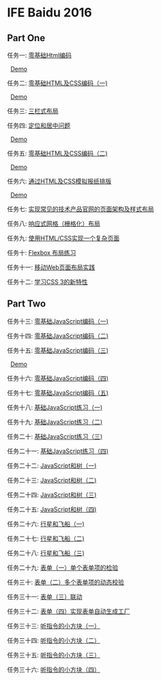 # IFE Baidu 2016


Part One
-----


任务一: [零基础Html编码](http://ife.baidu.com/task/detail?taskId=1)

&nbsp;&nbsp;[Demo](http://zoewys.github.io/ife-2016/part1/task01/index.html)

任务二: [零基础HTML及CSS编码（一)](http://ife.baidu.com/task/detail?taskId=2)

&nbsp;&nbsp;[Demo](http://zoewys.github.io/ife-2016/part1/task02/index.html)

任务三: [三栏式布局](http://ife.baidu.com/task/detail?taskId=3)

任务四: [定位和居中问题](http://ife.baidu.com/task/detail?taskId=4)

&nbsp;&nbsp;[Demo](http://zoewys.github.io/ife-2016/part1/task04/index.html)

任务五: [零基础HTML及CSS编码（二)](http://ife.baidu.com/task/detail?taskId=5)

&nbsp;&nbsp;[Demo](http://zoewys.github.io/ife-2016/part1/task05/index.html)

任务六: [通过HTML及CSS模拟报纸排版](http://ife.baidu.com/task/detail?taskId=6)

&nbsp;&nbsp;[Demo](http://zoewys.github.io/ife-2016/part1/task06/index.html)

任务七: [实现常见的技术产品官网的页面架构及样式布局](http://ife.baidu.com/task/detail?taskId=7)

任务八: [响应式网格（栅格化）布局](http://ife.baidu.com/task/detail?taskId=8)

任务九: [使用HTML/CSS实现一个复杂页面](http://ife.baidu.com/task/detail?taskId=9)

任务十: [Flexbox 布局练习](http://ife.baidu.com/task/detail?taskId=10)

任务十一: [移动Web页面布局实践](http://ife.baidu.com/task/detail?taskId=11)

任务十二: [学习CSS 3的新特性](http://ife.baidu.com/task/detail?taskId=12)


Part Two
-----


任务十三: [零基础JavaScript编码（一)](http://ife.baidu.com/task/detail?taskId=13)

任务十四: [零基础JavaScript编码（二)](http://ife.baidu.com/task/detail?taskId=14)

任务十五: [零基础JavaScript编码（三)](http://ife.baidu.com/task/detail?taskId=15)

&nbsp;&nbsp;[Demo](http://zoewys.github.io/ife-2016/part2/task15/index.html)

任务十六: [零基础JavaScript编码（四)](http://ife.baidu.com/task/detail?taskId=16)

任务十七: [零基础JavaScript编码（五)](http://ife.baidu.com/task/detail?taskId=17)

任务十八: [基础JavaScript练习（一)](http://ife.baidu.com/task/detail?taskId=18)

任务十九: [基础JavaScript练习（二)](http://ife.baidu.com/task/detail?taskId=19)

任务二十: [基础JavaScript练习（三)](http://ife.baidu.com/task/detail?taskId=20)

任务二十一: [基础JavaScript练习（四)](http://ife.baidu.com/task/detail?taskId=21)

任务二十二: [JavaScript和树（一)](http://ife.baidu.com/task/detail?taskId=22)

任务二十三: [JavaScript和树（二)](http://ife.baidu.com/task/detail?taskId=23)

任务二十四: [JavaScript和树（三)](http://ife.baidu.com/task/detail?taskId=24)

任务二十五: [JavaScript和树（四)](http://ife.baidu.com/task/detail?taskId=25)

任务二十六: [行星和飞船（一)](http://ife.baidu.com/task/detail?taskId=26)

任务二十七: [行星和飞船（二)](http://ife.baidu.com/task/detail?taskId=27)

任务二十八: [行星和飞船（三)](http://ife.baidu.com/task/detail?taskId=28)

任务二十九: [表单（一）单个表单项的检验](http://ife.baidu.com/task/detail?taskId=29)

任务三十: [表单（二）多个表单项的动态校验](http://ife.baidu.com/task/detail?taskId=30)

任务三十一: [表单（三）联动](http://ife.baidu.com/task/detail?taskId=31)

任务三十二: [表单（四）实现表单自动生成工厂](http://ife.baidu.com/task/detail?taskId=32)

任务三十三: [听指令的小方块（一）](http://ife.baidu.com/task/detail?taskId=33)

任务三十四: [听指令的小方块（二）](http://ife.baidu.com/task/detail?taskId=34)

任务三十五: [听指令的小方块（三）](http://ife.baidu.com/task/detail?taskId=35)

任务三十六: [听指令的小方块（四）](http://ife.baidu.com/task/detail?taskId=36)